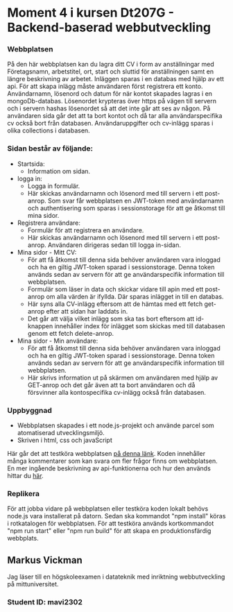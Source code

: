 # Moment 4 i kursen Dt207G - Backend-baserad webbutveckling

### Webbplatsen
På den här webbplatsen kan du lagra ditt CV i form av anställningar med Företagsnamn, arbetstitel, ort, start och sluttid för anställningen samt en längre beskrivning av arbetet. Inläggen sparas i en databas med hjälp av ett api. För att skapa inlägg måste användaren först registrera ett konto. Användarnamn, lösenord och datum för när kontot skapades lagras i en mongoDb-databas. Lösenordet krypteras över https på vägen till servern och i servern hashas lösenordet så att det inte går att ses av någon. På användaren sida går det att ta bort kontot och då tar alla användarspecifika cv också bort från databasen. Användaruppgifter och cv-inlägg sparas i olika collections i databasen.


### Sidan består av följande:
* Startsida:
  * Information om sidan.
* logga in:
  * Logga in formulär.
  * Här skickas användarnamn och lösenord med till servern i ett post-anrop. Som svar får webbplatsen en JWT-token med användarnamn och authentisering som sparas i sessionstorage för att ge åtkomst till mina sidor.
* Registrera användare:
  * Formulär för att registrera en användare.
  * Här skickas användarnamn och lösenord med till servern i ett post-anrop. Användaren dirigeras sedan till logga in-sidan.
* Mina sidor - Mitt CV:
  * För att få åtkomst till denna sida behöver användaren vara inloggad och ha en giltig JWT-token sparad i sessionstorage. Denna token används sedan av servern för att ge användarspecifik information till webbplatsen.
  * Formulär som läser in data och skickar vidare till apin med ett post-anrop om alla värden är ifyllda. Där sparas inlägget in till en databas.
  * Här syns alla CV-inlägg eftersom att de hämtas med ett fetch get-anrop efter att sidan har laddats in.
  * Det går att välja vilket inlägg som ska tas bort eftersom att id-knappen innehåller index för inlägget som skickas med till databasen genom ett fetch delete-anrop.
* Mina sidor - Min användare:
  * För att få åtkomst till denna sida behöver användaren vara inloggad och ha en giltig JWT-token sparad i sessionstorage. Denna token används sedan av servern för att ge användarspecifik information till webbplatsen.
  * Här skrivs information ut på skärmen om användaren med hjälp av GET-anrop och det går även att ta bort användaren och då försvinner alla kontospecifika cv-inlägg också från databasen.

 
### Uppbyggnad
* Webbplatsen skapades i ett node.js-projekt och använde parcel som atomatiserad utvecklingsmiljö.
* Skriven i html, css och javaScript

Här går det att testköra webbplatsen [på denna länk](https://personligt-cv.netlify.app/). Koden innehåller många kommentarer som kan svara om fler frågor finns om webbplatsen. En mer ingående beskrivning av api-funktionerna och hur den används hittar du [här](https://github.com/MarkusVickman/dt207g-moment4).

### Replikera
För att jobba vidare på webbplatsen eller testköra koden lokalt behövs node.js vara installerat på datorn. Sedan ska kommandot "npm install" köras i rotkatalogen för webbplatsen. För att testköra används kortkommandot "npm run start" eller "npm run build" för att skapa en produktionsfärdig webbplats.

## Markus Vickman
Jag läser till en högskoleexamen i datateknik med inriktning webbutveckling på mittuniversitet.

### Student ID: mavi2302
